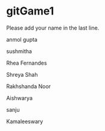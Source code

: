 

# gitGame1
Please add your name in the last line. 













anmol gupta

sushmitha


Rhea Fernandes

Shreya Shah


Rakhshanda Noor

Aishwarya



sanju







Kamaleeswary

